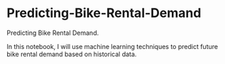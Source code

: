 # Predicting-Bike-Rental-Demand
Predicting Bike Rental Demand.

In this notebook, I will use machine learning techniques to predict future bike rental demand based on historical data.
